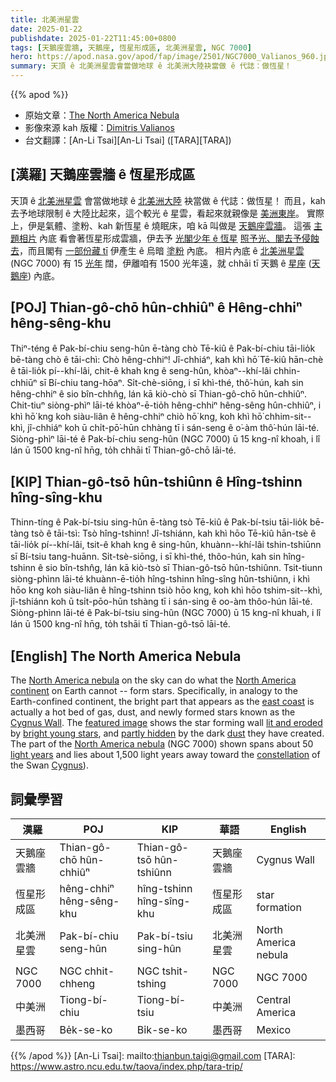 ```yaml
---
title: 北美洲星雲
date: 2025-01-22
publishdate: 2025-01-22T11:45:00+0800
tags: [天鵝座雲牆, 天鵝座, 恆星形成區, 北美洲星雲, NGC 7000]
hero: https://apod.nasa.gov/apod/fap/image/2501/NGC7000_Valianos_960.jpg
summary: 天頂 ê 北美洲星雲會當做地球 ê 北美洲大陸袂當做 ê 代誌：做恆星！
---
```


{{% apod %}}

- 原始文章：[The North America Nebula](https://apod.nasa.gov/apod/ap250122.html)
- 影像來源 kah 版權：[Dimitris Valianos](https://www.facebook.com/dimitris.valianos.33/)
- 台文翻譯：[An-Li Tsai][An-Li Tsai] ([TARA][TARA])

## [漢羅] 天鵝座雲牆 ê 恆星形成區
天頂 ê [北美洲星雲][North America nebula] 會當做地球 ê [北美洲大陸][North America continent] 袂當做 ê 代誌：做恆星！
而且，kah 去予地球限制 ê 大陸比起來，這个較光 ê 星雲，看起來就親像是 [美洲東岸][east coast]。
實際上，伊是氣體、塗粉、kah 新恆星 ê 燒眠床，咱 kā 叫做是 [天鵝座雲牆][Cygnus Wall]。
這張 [主題相片][featured image] 內底 看會著恆星形成雲牆，伊去予 [光閣少年 ê 恆星][bright young stars] [照予光、閣去予侵蝕去][lit and eroded]，而且閣有 [一部份藏 tī][partly hidden] 伊產生 ê 烏暗 [塗粉][dust] 內底。
相片內底 ê [北美洲星雲][North America nebula] (NGC 7000) 有 15 [光年][light years] 闊，伊離咱有 1500 光年遠，就 chhāi tī 天鵝 ê [星座][constellation] ([天鵝座][Cygnus]) 內底。

## [POJ] Thian-gô-chō hûn-chhiûⁿ ê Hêng-chhiⁿ hêng-sêng-khu
Thiⁿ-téng ê Pak-bí-chiu seng-hûn ē-tàng chò Tē-kiû ê Pak-bí-chiu tāi-lio̍k bē-tàng chò ê tāi-chì: Chò hêng-chhiⁿ!
Jî-chhiáⁿ, kah khì hō͘ Tē-kiû hān-chè ê tāi-lio̍k pí--khí-lâi, chit-ê khah kng ê seng-hûn, khòaⁿ--khí-lâi chhin-chhiūⁿ sī Bí-chiu tang-hōaⁿ.
Si̍t-chè-siōng, i sī khì-thé, thô͘-hún, kah sin hêng-chhiⁿ ê sio bîn-chhn̂g, lán kā kiò-chò sī Thian-gô-chō hûn-chhiûⁿ.
Chit-tiuⁿ siòng-phìⁿ lāi-té khòaⁿ-ē-tio̍h hêng-chhiⁿ hêng-sêng hûn-chhiûⁿ, i khì hō͘ kng koh siàu-liân ê hêng-chhiⁿ chiò hō͘ kng, koh khì hō͘ chhim-sit--khì, jî-chhiáⁿ koh ū chi̍t-pō͘-hūn chhàng tī i sán-seng ê o͘-àm thô͘-hún lāi-té.
Siòng-phìⁿ lāi-té ê Pak-bí-chiu seng-hûn (NGC 7000) ū 15 kng-nî khoah, i lî lán ū 1500 kng-nî hn̄g, to̍h chhāi tī Thian-gô-chō lāi-té.

## [KIP] Thian-gô-tsō hûn-tshiûnn ê Hîng-tshinn hîng-sîng-khu
Thinn-tíng ê Pak-bí-tsiu sing-hûn ē-tàng tsò Tē-kiû ê Pak-bí-tsiu tāi-lio̍k bē-tàng tsò ê tāi-tsì: Tsò hîng-tshinn!
Jî-tshiánn, kah khì hōo Tē-kiû hān-tsè ê tāi-lio̍k pí--khí-lâi, tsit-ê khah kng ê sing-hûn, khuànn--khí-lâi tshin-tshiūnn sī Bí-tsiu tang-huānn.
Si̍t-tsè-siōng, i sī khì-thé, thôo-hún, kah sin hîng-tshinn ê sio bîn-tshn̂g, lán kā kiò-tsò sī Thian-gô-tsō hûn-tshiûnn.
Tsit-tiunn siòng-phìnn lāi-té khuànn-ē-tio̍h hîng-tshinn hîng-sîng hûn-tshiûnn, i khì hōo kng koh siàu-liân ê hîng-tshinn tsiò hōo kng, koh khì hōo tshim-sit--khì, jî-tshiánn koh ū tsi̍t-pōo-hūn tshàng tī i sán-sing ê oo-àm thôo-hún lāi-té.
Siòng-phìnn lāi-té ê Pak-bí-tsiu sing-hûn (NGC 7000) ū 15 kng-nî khuah, i lî lán ū 1500 kng-nî hn̄g, to̍h tshāi tī Thian-gô-tsō lāi-té.

## [English] The North America Nebula
The [North America nebula][North America nebula] on the sky can do what the [North America continent][North America continent] on Earth cannot -- form stars.
Specifically, in analogy to the Earth-confined continent, the bright part that appears as the [east coast][east coast] is actually a hot bed of gas, dust, and newly formed stars known as the [Cygnus Wall][Cygnus Wall].
The [featured image][featured image] shows the star forming wall [lit and eroded][lit and eroded] by [bright young stars][bright young stars], and [partly hidden][partly hidden] by the dark [dust][dust] they have created.
The part of the [North America nebula][North America nebula] (NGC 7000) shown spans about 50 [light years][light years] and lies about 1,500 light years away toward the [constellation][constellation] of the Swan [Cygnus][Cygnus]).


## 詞彙學習

|漢羅|POJ|KIP|華語|English|
|-|-|-|-|-|
|天鵝座雲牆|Thian-gô-chō hûn-chhiûⁿ|Thian-gô-tsō hûn-tshiûnn|天鵝座雲牆|Cygnus Wall|
|恆星形成區|hêng-chhiⁿ hêng-sêng-khu|hîng-tshinn hîng-sîng-khu|恆星形成區|star formation|
|北美洲星雲|Pak-bí-chiu seng-hûn|Pak-bí-tsiu sing-hûn|北美洲星雲|North America nebula|
|NGC 7000|NGC chhit-chheng|NGC tshit-tshing|NGC 7000|NGC 7000|
|中美洲|Tiong-bí-chiu|Tiong-bí-tsiu|中美洲|Central America|
|墨西哥|Be̍k-se-ko|Bi̍k-se-ko|墨西哥|Mexico|


{{% /apod %}}
[An-Li Tsai]: mailto:thianbun.taigi@gmail.com
[TARA]: https://www.astro.ncu.edu.tw/taova/index.php/tara-trip/

[copyright]: https://apod.nasa.gov/apod/fap/lib/about_apod.html#srapply
[License3]: https://creativecommons.org/licenses/by-nc-nd/3.0/
[License2]:https://creativecommons.org/licenses/by-nc-nd/2.0/

[North America nebula]:https://en.wikipedia.org/wiki/North_America_Nebula
[North America continent]:https://en.wikipedia.org/wiki/North_America
[east coast]:https://apod.nasa.gov/apod/ap160224.html
[Cygnus Wall]:https://apod.nasa.gov/apod/ap161011.html
[featured image]:https://www.facebook.com/photo/?fbid=8815926978442390&set=a.152943591407482
[lit and eroded]:https://apod.nasa.gov/apod/ap241022.html
[bright young stars]:https://apod.nasa.gov/apod/ap211124.html
[partly hidden]:http://blogs.nvidia.co.kr/wp-content/uploads/sites/16/2017/12/%EB%8B%99%EC%8A%A44.jpg
[dust]:https://astronomy.swin.edu.au/cosmos/d/Dust+Grain
[North America nebula]:https://apod.nasa.gov/apod/ap090630.html
[light years]:https://spaceplace.nasa.gov/light-year/
[constellation]:https://en.wikipedia.org/wiki/Constellation
[Cygnus]:http://www.hawastsoc.org/deepsky/cyg/index.html

